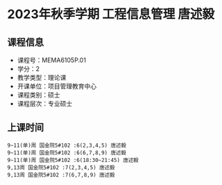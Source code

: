 # 2023年秋季学期 工程信息管理 唐述毅






## 课程信息

- 课程号：MEMA6105P.01
- 学分：2
- 教学类型：理论课
- 开课单位：项目管理教育中心
- 课程类别：硕士
- 课程层次：专业硕士

## 上课时间

```
9~11(单)周 国金院5#102 :6(2,3,4,5) 唐述毅
9~11(单)周 国金院5#102 :6(6,7,8,9) 唐述毅
9~11(单)周 国金院5#102 :6(18:30~21:45) 唐述毅
9,13周 国金院5#102 :7(2,3,4,5) 唐述毅
9,13周 国金院5#102 :7(6,7,8,9) 唐述毅
```


